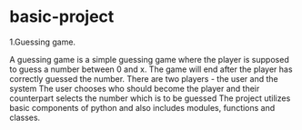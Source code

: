 # basic-project
1.Guessing game. 

A guessing game is a simple guessing game where the player is supposed to guess a number between 0 and x. 
The game will end after the player has correctly guessed the number.
There are two players - the user and the system
The user chooses who should become the player and their counterpart selects the number which is to be guessed
The project utilizes basic components of python and also includes modules, functions and classes. 
